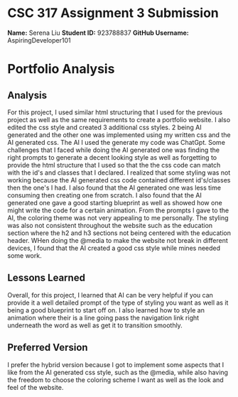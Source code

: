 # CSC 317 Assignment 3 Submission

**Name:** Serena Liu
**Student ID:** 923788837
**GitHub Username:** AspiringDeveloper101

# Portfolio Analysis

## Analysis
For this project, I used similar html structuring that I used 
for the previous project as well as the same requirements to
create a portfolio website. I also edited the css style and created 
3 additional css styles. 2 being AI generated and the other one was
implemented using my written css and the AI generated css. The AI I
used the generate my code was ChatGpt. Some challenges that I faced 
while doing the AI generated one was finding the right prompts
to generate a decent looking style as well as forgetting to provide the
html structure that I used so that the the css code can match with the
id's and classes that I declared. I realized that some styling was not
working because the AI generated css code contained different id's/classes
then the one's I had. I also found that the AI generated one was less time
consuming then creating one from scratch. I also found that the AI generated
one gave a good starting blueprint as well as showed how one might write the
code for a certain animation. From the prompts I gave to the AI, the coloring
theme was not very appealing to me personally. The styling was also not consistent
throughout the website such as the education section where the h2 and h3 sections not
being centered with the education header. WHen doing the @media to make the website
not break in different devices, I found that the AI created a good css style while
mines needed some work. 

## Lessons Learned
Overall, for this project, I learned that AI can be very helpful if you can provide 
it a well detailed prompt of the type of styling you want as well as it being a good
blueprint to start off on. I also learned how to style an animation where their is a line
going pass the navigation link right underneath the word as well as get it to transition
smoothly. 

## Preferred Version
I prefer the hybrid version because I got to implement some aspects that I like from the
AI generated css style, such as the @media, while also having the freedom to choose the 
coloring scheme I want as well as the look and feel of the website.